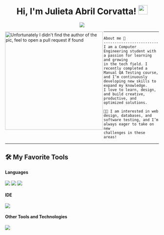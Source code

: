 <h1 align="center">
Hi, I'm Julieta Abril Corvatta!
<img src="https://media.giphy.com/media/hvRJCLFzcasrR4ia7z/giphy.gif" width="30"></h1>
 
<p align="center">
<a href="https://github.com/DenverCoder1/readme-typing-svg"><img src="https://readme-typing-svg.herokuapp.com?lines=Computer+Engineering+Student;QA+Manual+Tester;Always%20learning%20new%20things&center=true&width=380&height=45"></a>
</p>

<img align="left" src="https://media1.tenor.com/m/pBdSZujHiacAAAAC/tkthao219-bunny.gif" alt="Unfortunately I didn't find the author of the pic, feel to open a pull request if found" width="320" />
<hr>

```
About me 🌟
-------------------------
I am a Computer Engineering student with a passion for learning and growing
in the tech field. I recently completed a Manual QA Testing course,
and I’m continuously developing new skills to expand my knowledge.
I love to learn, design, and build creative, productive, and
optimized solutions.

🧑‍💻 I am interested in web design, databases, and
software testing, and I’m always eager to take on new
challenges in these areas!
```
<hr>

## 🛠️ My Favorite Tools

<h4> Languages </h4>
<span> 
  <img src="https://img.shields.io/badge/python-3670A0?style=for-the-badge&logo=python&logoColor=ffdd54">
  <img src="https://img.shields.io/badge/C-00599C?style=for-the-badge&logo=c&logoColor=white">
  <img src="https://img.shields.io/badge/bash_script-%23121011.svg?style=for-the-badge&logo=gnu-bash&logoColor=white">
</span>

<h4> IDE </h4>
<span>

<img src="https://img.shields.io/badge/Visual_Studio_Code-0078D4?style=for-the-badge&logo=visual%20studio%20code&logoColor=white">


<h4> Other Tools and Technologies </h4>
<span>
  <img src="https://img.shields.io/badge/Git-F05032?style=for-the-badge&logo=git&logoColor=white">

</span>

